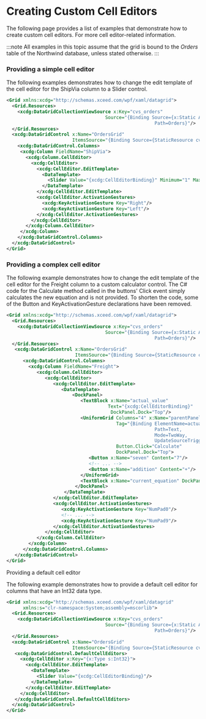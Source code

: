 # Creating Custom Cell Editors

The following page provides a list of examples that demonstrate how to create custom cell editors. For more cell editor-related information.

:::note
All examples in this topic assume that the grid is bound to the *Orders* table of the Northwind database, unless stated otherwise.
:::

### Providing a simple cell editor

The following examples demonstrates how to change the edit template of the cell editor for the ShipVia column to a Slider control.

```xml
<Grid xmlns:xcdg="http://schemas.xceed.com/wpf/xaml/datagrid">
  <Grid.Resources>
    <xcdg:DataGridCollectionViewSource x:Key="cvs_orders"
                                    Source="{Binding Source={x:Static Application.Current},
                                                      Path=Orders}"/>
  </Grid.Resources>
  <xcdg:DataGridControl x:Name="OrdersGrid"
                        ItemsSource="{Binding Source={StaticResource cvs_orders}}">
    <xcdg:DataGridControl.Columns>
     <xcdg:Column FieldName="ShipVia">
       <xcdg:Column.CellEditor>
         <xcdg:CellEditor>
           <xcdg:CellEditor.EditTemplate>
             <DataTemplate>
               <Slider Value="{xcdg:CellEditorBinding}" Minimum="1" Maximum="3"/>
             </DataTemplate>
           </xcdg:CellEditor.EditTemplate>
           <xcdg:CellEditor.ActivationGestures>
             <xcdg:KeyActivationGesture Key="Right"/>
             <xcdg:KeyActivationGesture Key="Left"/>
           </xcdg:CellEditor.ActivationGestures>
         </xcdg:CellEditor>
       </xcdg:Column.CellEditor>
     </xcdg:Column>
    </xcdg:DataGridControl.Columns>
  </xcdg:DataGridControl>
</Grid>
```

### Providing a complex cell editor

The following example demonstrates how to change the edit template of the cell editor for the Freight column to a custom calculator control. The C# code for the Calculate method called in the buttons' Click event simply calculates the new equation and is not provided. To shorten the code, some of the Button and KeyActivationGesture declarations have been removed.

```xml
<Grid xmlns:xcdg="http://schemas.xceed.com/wpf/xaml/datagrid">
  <Grid.Resources>
    <xcdg:DataGridCollectionViewSource x:Key="cvs_orders"
                                    Source="{Binding Source={x:Static Application.Current},
                                                      Path=Orders}"/>
  </Grid.Resources>
   <xcdg:DataGridControl x:Name="OrdersGrid"
                         ItemsSource="{Binding Source={StaticResource cvs_orders}}">
      <xcdg:DataGridControl.Columns>
        <xcdg:Column FieldName="Freight">
           <xcdg:Column.CellEditor>
              <xcdg:CellEditor>
                 <xcdg:CellEditor.EditTemplate>
                    <DataTemplate>
                        <DockPanel>
                           <TextBlock x:Name="actual_value"
                                     Text="{xcdg:CellEditorBinding}"
                                      DockPanel.Dock="Top"/>
                           <UniformGrid Columns="4" x:Name="parentPanel"
                                        Tag="{Binding ElementName=actual_value,
                                                      Path=Text,
                                                      Mode=TwoWay,
                                                      UpdateSourceTrigger=PropertyChanged}"
                                        Button.Click="Calculate"
                                        DockPanel.Dock="Top">
                              <Button x:Name="seven" Content="7"/>
                              <!-- ... -->
                              <Button x:Name="addition" Content="+"/>
                           </UniformGrid>
                           <TextBlock x:Name="current_equation" DockPanel.Dock="Bottom"/>
                         </DockPanel>
                     </DataTemplate>
                 </xcdg:CellEditor.EditTemplate>
                 <xcdg:CellEditor.ActivationGestures>
                    <xcdg:KeyActivationGesture Key="NumPad0"/>
                    <!-- ... -->
                    <xcdg:KeyActivationGesture Key="NumPad9"/>
                 </xcdg:CellEditor.ActivationGestures>
              </xcdg:CellEditor>
           </xcdg:Column.CellEditor>
        </xcdg:Column>
      </xcdg:DataGridControl.Columns>
   </xcdg:DataGridControl>
</Grid>
```

Providing a default cell editor

The following example demonstrates how to provide a default cell editor for columns that have an Int32 data type.

```xml
<Grid xmlns:xcdg="http://schemas.xceed.com/wpf/xaml/datagrid"
      xmlns:s="clr-namespace:System;assembly=mscorlib">
  <Grid.Resources>
    <xcdg:DataGridCollectionViewSource x:Key="cvs_orders"
                                    Source="{Binding Source={x:Static Application.Current},
                                                      Path=Orders}"/>
  </Grid.Resources>
  <xcdg:DataGridControl x:Name="OrdersGrid"
                        ItemsSource="{Binding Source={StaticResource cvs_orders}}">
   <xcdg:DataGridControl.DefaultCellEditors>
     <xcdg:CellEditor x:Key="{x:Type s:Int32}">
       <xcdg:CellEditor.EditTemplate>
         <DataTemplate>
           <Slider Value="{xcdg:CellEditorBinding}"/>
         </DataTemplate>
       </xcdg:CellEditor.EditTemplate>
     </xcdg:CellEditor>
   </xcdg:DataGridControl.DefaultCellEditors>
  </xcdg:DataGridControl>
</Grid>
```